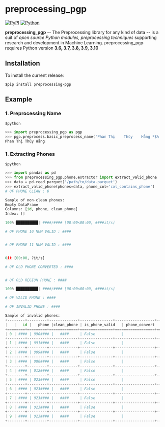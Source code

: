 
# preprocessing_pgp

[![PyPI](https://shields.io/pypi/v/preprocessing-pgp)](https://pypi.org/project/nlp-preprocessing-qvm9/)
[![Python](https://img.shields.io/pypi/pyversions/preprocessing-pgp.svg?style=plastic)](https://badge.fury.io/py/preprocessing-pgp)

**preprocessing_pgp** -- The Preprocessing library for any kind of data -- is a suit of *open source Python modules, preprocessing techniques* supporting research and development in Machine Learning. preprocessing_pgp requires Python version **3.6, 3.7, 3.8, 3.9, 3.10**

## Installation

To install the current release:

```shell
$pip install preprocessing-pgp
```

## Example

### 1. Preprocessing Name

```shell
$python
```

```python
>>> import preprocessing_pgp as pgp
>>> pgp.preprocess.basic_preprocess_name('Phan Thị    Thúy    Hằng *$%!@#')
Phan Thị Thúy Hằng
```

### 1. Extracting Phones

```shell
$python
```

```python
>>> import pandas as pd
>>> from preprocessing_pgp.phone.extractor import extract_valid_phone
>>> data = pd.read_parquet('/path/to/data.parquet')
>>> extract_valid_phone(phones=data, phone_col='col_contains_phone')
# OF PHONE CLEAN : 0

Sample of non-clean phones:
Empty DataFrame
Columns: [id, phone, clean_phone]
Index: []

100%|██████████| ####/#### [00:00<00:00, ####it/s]

# OF PHONE 10 NUM VALID : ####


# OF PHONE 11 NUM VALID : ####


0it [00:00, ?it/s]

# OF OLD PHONE CONVERTED : ####


# OF OLD REGION PHONE : ####

100%|██████████| ####/#### [00:00<00:00, ####it/s]

# OF VALID PHONE : ####

# OF INVALID PHONE : ####

Sample of invalid phones:
+--------+---------+-------------+---------------+------------------+--+
|   |   id |   phone |clean_phone | is_phone_valid   | phone_convert   |
+========+=========+=============+===============+==================+==+
| 0 | #### | 090#### |   ####     | False            |                 |
+--------+---------+-------------+---------------+------------------+--+
| 1 | #### | 091#### |   ####     | False            |                 |
+--------+---------+-------------+---------------+------------------+--+
| 2 | #### | 009#### |   ####     | False            |                 |
+--------+---------+-------------+---------------+------------------+--+
| 3 | #### | 080#### |   ####     | False            |                 |
+--------+---------+-------------+---------------+------------------+--+
| 4 | #### | 012#### |   ####     | False            |                 |
+--------+---------+-------------+---------------+------------------+--+
| 5 | #### | 023#### |   ####     | False            |                 |
+--------+---------+-------------+---------------+------------------+--+
| 6 | #### | 023#### |   ####     | False            |                 |
+--------+---------+-------------+---------------+------------------+--+
| 7 | #### | 023#### |   ####     | False            |                 |
+--------+---------+-------------+---------------+------------------+--+
| 8 | #### | 023#### |   ####     | False            |                 |
+--------+---------+-------------+---------------+------------------+--+
| 9 | #### | 023#### |   ####     | False            |                 |
+--------+---------+-------------+---------------+------------------+--+
```
